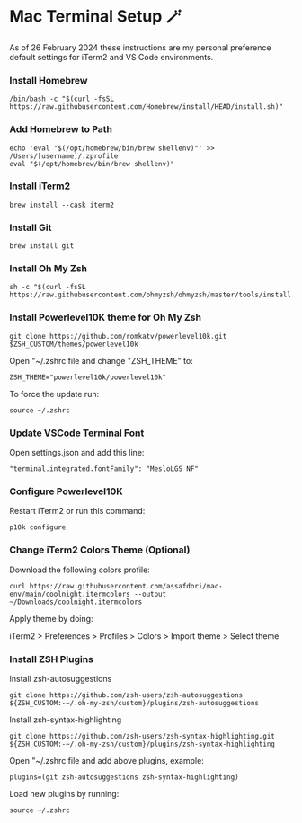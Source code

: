 # Mac Terminal Setup 🪄

As of 26 February 2024 these instructions are my personal preference default settings for iTerm2 and VS Code environments.

### Install Homebrew
```
/bin/bash -c "$(curl -fsSL https://raw.githubusercontent.com/Homebrew/install/HEAD/install.sh)"
```

### Add Homebrew to Path
```
echo 'eval "$(/opt/homebrew/bin/brew shellenv)"' >> /Users/[username]/.zprofile
eval "$(/opt/homebrew/bin/brew shellenv)"
```

### Install iTerm2
```
brew install --cask iterm2
```

### Install Git
```
brew install git
```

### Install Oh My Zsh
```
sh -c "$(curl -fsSL https://raw.githubusercontent.com/ohmyzsh/ohmyzsh/master/tools/install.sh)"
```

### Install Powerlevel10K theme for Oh My Zsh
```
git clone https://github.com/romkatv/powerlevel10k.git $ZSH_CUSTOM/themes/powerlevel10k
```

Open "~/.zshrc file and change "ZSH_THEME" to:
```
ZSH_THEME="powerlevel10k/powerlevel10k"
```
To force the update run:
```
source ~/.zshrc
```

### Update VSCode Terminal Font
Open settings.json and add this line:
```
"terminal.integrated.fontFamily": "MesloLGS NF"
```

### Configure Powerlevel10K
Restart iTerm2 or run this command:
```
p10k configure
```

### Change iTerm2 Colors Theme (Optional)
Download the following colors profile:
```
curl https://raw.githubusercontent.com/assafdori/mac-env/main/coolnight.itermcolors --output ~/Downloads/coolnight.itermcolors
```
Apply theme by doing:

iTerm2 > Preferences > Profiles > Colors > Import theme > Select theme

### Install ZSH Plugins
Install zsh-autosuggestions
```
git clone https://github.com/zsh-users/zsh-autosuggestions ${ZSH_CUSTOM:-~/.oh-my-zsh/custom}/plugins/zsh-autosuggestions
```
Install zsh-syntax-highlighting
```
git clone https://github.com/zsh-users/zsh-syntax-highlighting.git ${ZSH_CUSTOM:-~/.oh-my-zsh/custom}/plugins/zsh-syntax-highlighting
```
Open "~/.zshrc file and add above plugins, example:
```
plugins=(git zsh-autosuggestions zsh-syntax-highlighting)
```
Load new plugins by running:
```
source ~/.zshrc
```
